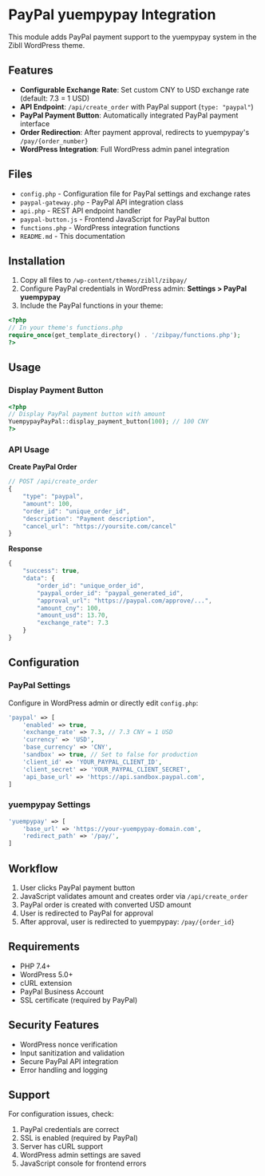 # PayPal yuempypay Integration

This module adds PayPal payment support to the yuempypay system in the Zibll WordPress theme.

## Features

- **Configurable Exchange Rate**: Set custom CNY to USD exchange rate (default: 7.3 = 1 USD)
- **API Endpoint**: `/api/create_order` with PayPal support (`type: "paypal"`)
- **PayPal Payment Button**: Automatically integrated PayPal payment interface
- **Order Redirection**: After payment approval, redirects to yuempypay's `/pay/{order_number}`
- **WordPress Integration**: Full WordPress admin panel integration

## Files

- `config.php` - Configuration file for PayPal settings and exchange rates
- `paypal-gateway.php` - PayPal API integration class
- `api.php` - REST API endpoint handler
- `paypal-button.js` - Frontend JavaScript for PayPal button
- `functions.php` - WordPress integration functions
- `README.md` - This documentation

## Installation

1. Copy all files to `/wp-content/themes/zibll/zibpay/`
2. Configure PayPal credentials in WordPress admin: **Settings > PayPal yuempypay**
3. Include the PayPal functions in your theme:

```php
<?php
// In your theme's functions.php
require_once(get_template_directory() . '/zibpay/functions.php');
?>
```

## Usage

### Display Payment Button

```php
<?php
// Display PayPal payment button with amount
YuempypayPayPal::display_payment_button(100); // 100 CNY
?>
```

### API Usage

**Create PayPal Order**

```javascript
// POST /api/create_order
{
    "type": "paypal",
    "amount": 100,
    "order_id": "unique_order_id",
    "description": "Payment description",
    "cancel_url": "https://yoursite.com/cancel"
}
```

**Response**

```javascript
{
    "success": true,
    "data": {
        "order_id": "unique_order_id",
        "paypal_order_id": "paypal_generated_id",
        "approval_url": "https://paypal.com/approve/...",
        "amount_cny": 100,
        "amount_usd": 13.70,
        "exchange_rate": 7.3
    }
}
```

## Configuration

### PayPal Settings

Configure in WordPress admin or directly edit `config.php`:

```php
'paypal' => [
    'enabled' => true,
    'exchange_rate' => 7.3, // 7.3 CNY = 1 USD
    'currency' => 'USD',
    'base_currency' => 'CNY',
    'sandbox' => true, // Set to false for production
    'client_id' => 'YOUR_PAYPAL_CLIENT_ID',
    'client_secret' => 'YOUR_PAYPAL_CLIENT_SECRET',
    'api_base_url' => 'https://api.sandbox.paypal.com',
]
```

### yuempypay Settings

```php
'yuempypay' => [
    'base_url' => 'https://your-yuempypay-domain.com',
    'redirect_path' => '/pay/',
]
```

## Workflow

1. User clicks PayPal payment button
2. JavaScript validates amount and creates order via `/api/create_order`
3. PayPal order is created with converted USD amount
4. User is redirected to PayPal for approval
5. After approval, user is redirected to yuempypay: `/pay/{order_id}`

## Requirements

- PHP 7.4+
- WordPress 5.0+
- cURL extension
- PayPal Business Account
- SSL certificate (required by PayPal)

## Security Features

- WordPress nonce verification
- Input sanitization and validation
- Secure PayPal API integration
- Error handling and logging

## Support

For configuration issues, check:
1. PayPal credentials are correct
2. SSL is enabled (required by PayPal)
3. Server has cURL support
4. WordPress admin settings are saved
5. JavaScript console for frontend errors
